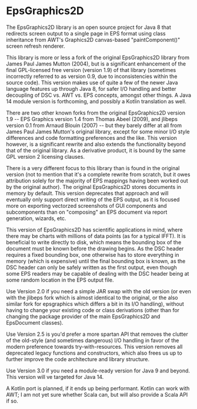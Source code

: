 # EpsGraphics2D
The EpsGraphics2D library is an open source project for Java 8 that redirects screen output to a single page in EPS format using class inheritance from AWT's Graphics2D canvas-based "paintComponent()" screen refresh renderer.

This library is more or less a fork of the original EpsGraphics2D library from James Paul James Mutton (2004), but is a significant enhancement of the final GPL-licensed free version (version 1.9) of that library (sometimes incorrectly referred to as version 0.9, due to inconsistencies within the source code). This version makes use of quite a few of the newer Java language features up through Java 8, for safer I/O handling and better decoupling of DSC vs. AWT vs. EPS concepts, amongst other things. A Java 14 module version is forthcoming, and possibly a Kotlin translation as well.

There are two other known forks from the original EpsGraphics2D version 1.9 -- EPS Graphics version 1.4 from Thomas Abeel (2009), and jlibeps version 0.1 from Arnaud Blouin (2007) -- but they barely differ at all from James Paul James Mutton's original library, except for some minor I/O style differences and code formatting preferences and the like. This version however, is a significant rewrite and also extends the functionality beyond that of the original library. As a derivative product, it is bound by the same GPL version 2 licensing clauses.

There is a very different focus to this library than is found in the original version (not to mention that it's a complete rewrite from scratch, but it owes attribution solely for the majority of EPS mappings having been worked out by the original author). The original EpsGraphics2D stores documents in memory by default. This version deprecates that approach and will eventually only support direct writing of the EPS output, as it is focused more on exporting vectorzed screenshots of GUI components and subcomponents than on "composing" an EPS document via report generation, wizards, etc.

This version of EpsGraphics2D has scientific applications in mind, where there may be charts with millions of data points (as for a typical IFFT). It is beneficial to write directly to disk, which means the bounding box of the document must be known before the drawing begins. As the DSC header requires a fixed bounding box, one otherwise has to store everything in memory (which is expensive) until the final bounding box is known, as the DSC header can only be safely written as the first output, even though some EPS readers may be capable of dealing with the DSC header being at some random location in the EPS output file.

Use Version 2.0 if you need a simple JAR swap with the old version (or even with the jlibeps fork which is almost identical to the original, or the also similar fork for epsgraphics which differs a bit in its I/O handling), without having to change your existing code or class derivations (other than for changing the package provider of the main EpsGraphics2D and EpsDocument classes).

Use Version 2.5 is you'd prefer a more spartan API that removes the clutter of the old-style (and sometimes dangerous) I/O handling in favor of the modern preference towards try-with-resources. This version removes all deprecated legacy functions and constructors, which also frees us up to further improve the code architecture and library structure.

Use Version 3.0 if you need a module-ready version for Java 9 and beyond. This version will ve targeted for Java 14.

A Kotlin port is planned, if it ends up being performant. Kotlin can work with AWT; I am not yet sure whether Scala can, but will also provide a Scala API if so.
